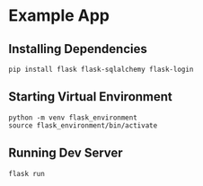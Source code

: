 # Example App

## Installing Dependencies
```
pip install flask flask-sqlalchemy flask-login
```

## Starting Virtual Environment
```
python -m venv flask_environment
source flask_environment/bin/activate
```

## Running Dev Server
```
flask run
```